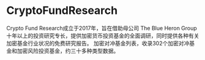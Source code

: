 # CryptoFundResearch

Crypto Fund Research成立于2017年，旨在借助母公司 The Blue Heron Group十年以上的投资研究专长，提供加密货币投资基金的全面调研，同时提供各种有关加密基金行业状况的免费研究报告。 加密对冲基金列表，收录302个加密对冲基金和加密风险投资基金，约三十多种类型数据。

